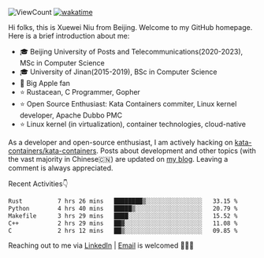 ![ViewCount](https://views.whatilearened.today/views/github/<justxuewei>/<justxuewei>.svg) [![wakatime](https://wakatime.com/badge/user/018eae19-2c35-4919-be43-56bc26b446d9.svg)](https://wakatime.com/@018eae19-2c35-4919-be43-56bc26b446d9)

Hi folks, this is Xuewei Niu from Beijing. Welcome to my GitHub homepage.
Here is a brief introduction about me:

- 🎓 Beijing University of Posts and Telecommunications(2020-2023), MSc in Computer Science
- 🎓 University of Jinan(2015-2019), BSc in Computer Science
- 📱 Big Apple fan
- ⭐️ Rustacean, C Programmer, Gopher
- ⭐️ Open Source Enthusiast: Kata Containers commiter, Linux kernel developer, Apache Dubbo PMC
- ⭐ Linux kernel (in virtualization), container technologies, cloud-native

As a developer and open-source enthusiast, I am actively hacking on
[kata-containers/kata-containers](https://github.com/kata-containers/kata-containers). Posts about development and other topics
(with the vast majority in Chinese🇨🇳) are updated on [my blog](https://nxw.name). Leaving a
comment is always appreciated.

Recent Activities👇

<!--START_SECTION:waka-->

```txt
Rust          7 hrs 26 mins   ████████▒░░░░░░░░░░░░░░░░   33.15 %
Python        4 hrs 40 mins   █████▒░░░░░░░░░░░░░░░░░░░   20.79 %
Makefile      3 hrs 29 mins   ████░░░░░░░░░░░░░░░░░░░░░   15.52 %
C++           2 hrs 29 mins   ██▓░░░░░░░░░░░░░░░░░░░░░░   11.08 %
C             2 hrs 12 mins   ██▒░░░░░░░░░░░░░░░░░░░░░░   09.85 %
```

<!--END_SECTION:waka-->

Reaching out to me via [LinkedIn](https://www.linkedin.com/in/justxuewei) | [Email](mailto:justxuewei@apache.org) is welcomed 🤟🤟🤟
